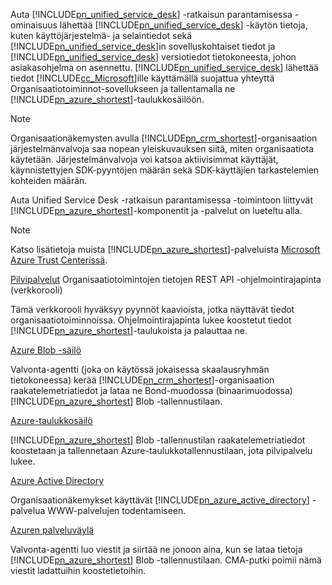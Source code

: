 Auta [!INCLUDE[pn_unified_service_desk](pn-unified-service-desk.md)] -ratkaisun parantamisessa -ominaisuus lähettää [!INCLUDE[pn_unified_service_desk](pn-unified-service-desk.md)] -käytön tietoja, kuten käyttöjärjestelmä- ja selaintiedot sekä [!INCLUDE[pn_unified_service_desk](../includes/pn-unified-service-desk.md)]in sovelluskohtaiset tiedot ja [!INCLUDE[pn_unified_service_desk](pn-unified-service-desk.md)] versiotiedot tietokoneesta, johon asiakasohjelma on asennettu. [!INCLUDE[pn_unified_service_desk](pn-unified-service-desk.md)] lähettää tiedot [!INCLUDE[cc_Microsoft](cc-microsoft.md)]ille käyttämällä suojattua yhteyttä Organisaatiotoiminnot-sovellukseen ja tallentamalla ne [!INCLUDE[pn_azure_shortest](pn-azure-shortest.md)]-taulukkosäilöön.
  
> [!NOTE]
>  Organisaationäkemysten avulla [!INCLUDE[pn_crm_shortest](pn-crm-shortest.md)]-organisaation järjestelmänvalvoja saa nopean yleiskuvauksen siitä, miten organisaatiota käytetään. Järjestelmänvalvoja voi katsoa aktiivisimmat käyttäjät, käynnistettyjen SDK-pyyntöjen määrän sekä SDK-käyttäjien tarkastelemien kohteiden määrän.
  
 Auta Unified Service Desk -ratkaisun parantamisessa -toimintoon liittyvät [!INCLUDE[pn_azure_shortest](pn-azure-shortest.md)]-komponentit ja -palvelut on lueteltu alla.  
  
> [!NOTE]
>  Katso lisätietoja muista [!INCLUDE[pn_azure_shortest](pn-azure-shortest.md)]-palveluista [Microsoft Azure Trust Centerissä](https://azure.microsoft.com/support/trust-center/).  
  
 [Pilvipalvelut](https://azure.microsoft.com/services/cloud-services/) Organisaatiotoimintojen tietojen REST API -ohjelmointirajapinta (verkkorooli)  
  
 Tämä verkkorooli hyväksyy pyynnöt kaavioista, jotka näyttävät tiedot organisaatiotoiminnoissa. Ohjelmointirajapinta lukee koostetut tiedot [!INCLUDE[pn_azure_shortest](pn-azure-shortest.md)]-taulukoista ja palauttaa ne.  
  
 [Azure Blob -säilö](https://azure.microsoft.com/services/storage/blobs/)  
  
 Valvonta-agentti (joka on käytössä jokaisessa skaalausryhmän tietokoneessa) kerää [!INCLUDE[pn_crm_shortest](pn-crm-shortest.md)]-organisaation raakatelemetriatiedot ja lataa ne Bond-muodossa (binaarimuodossa) [!INCLUDE[pn_azure_shortest](pn-azure-shortest.md)] Blob -tallennustilaan.  
  
 [Azure-taulukkosäilö](https://azure.microsoft.com/services/storage/tables/)  
  
 [!INCLUDE[pn_azure_shortest](pn-azure-shortest.md)] Blob -tallennustilan raakatelemetriatiedot koostetaan ja tallennetaan Azure-taulukkotallennustilaan, jota pilvipalvelu lukee.  
  
 [Azure Active Directory](https://azure.microsoft.com/services/active-directory/)  
  
 Organisaationäkemykset käyttävät [!INCLUDE[pn_azure_active_directory](pn-azure-active-directory.md)] -palvelua WWW-palvelujen todentamiseen.  
  
 [Azuren palveluväylä](https://azure.microsoft.com/services/service-bus/)  
  
 Valvonta-agentti luo viestit ja siirtää ne jonoon aina, kun se lataa tietoja [!INCLUDE[pn_azure_shortest](pn-azure-shortest.md)] Blob -tallennustilaan. CMA-putki poimii nämä viestit ladattuihin koostetietoihin.